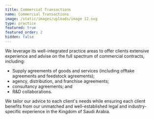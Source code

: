 ```yaml
---
title: Commercial Transactions
name: Commercial Transactions
image: /static/images/uploads/image 12.svg
type: practice
featured: true
featured_order: 2
hidden: false
---
```

We leverage its well-integrated practice areas to offer clients extensive experience and advise on the full spectrum of commercial contracts, including:

- Supply agreements of goods and services (including offtake agreements and feedstock agreements);
- agency, distribution, and franchise agreements; 
- consultancy agreements; and
- R&D collaborations.

We tailor our advice to each client's needs while ensuring each client benefits from our unmatched and well-established legal and industry-specific experience in the Kingdom of Saudi Arabia.
